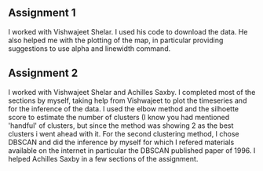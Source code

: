 ## Assignment 1

I worked with Vishwajeet Shelar. I used his code to download the data. He also helped me with the plotting of the map, in particular providing suggestions to use alpha and linewidth command.

## Assignment 2

I worked with Vishwajeet Shelar and Achilles Saxby. I completed most of the sections by myself, taking help from Vishwajeet to plot the timeseries and for the inference of the data. I used the elbow method and the silhoette score to estimate the number of clusters (I know you had mentioned 'handful' of clusters, but since the method was showing 2 as the best clusters i went ahead with it. For the second clustering method, I chose DBSCAN and did the inference by myself for which I refered materials available on the internet in particular the DBSCAN published paper of 1996. I helped Achilles Saxby in a few sections of the assignment.